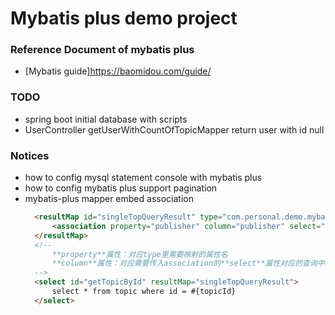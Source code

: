 # Mybatis plus demo project

### Reference Document of mybatis plus

* [Mybatis guide]https://baomidou.com/guide/

### TODO

* spring boot initial database with scripts
* UserController getUserWithCountOfTopicMapper return user with id null 

### Notices

* how to config mysql statement console with mybatis plus
* how to config mybatis plus support pagination
* mybatis-plus mapper embed association
    ```html
      <resultMap id="singleTopQueryResult" type="com.personal.demo.mybatisplus.query.TopicQuery">
          <association property="publisher" column="publisher" select="com.personal.demo.mybatisplus.mapper.UserMapper.getUserById"/>
      </resultMap>
      <!--
          **property**属性：对应type里需要映射的属性名
          **column**属性：对应需要传入association的**select**属性对应的查询中的字段名（表的列名）
      -->
      <select id="getTopicById" resultMap="singleTopQueryResult">
          select * from topic where id = #{topicId}
      </select>
    ```
    
   
    
        

    
